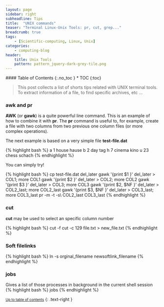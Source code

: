 ```yaml
---
layout: page
sidebar: right
subheadline: Tips
title:  "UNIX commands"
teaser: "Terminal Linux-Unix Tools: pr, cut, grep..."
breadcrumb: true
tags:
    - [Scientific-computing, Linux, Unix]
categories:
    - computing-blog
header:
    title: Unix Tools
    pattern: pattern_jquery-dark-grey-tile.png
---
```


<div class="panel radius" markdown="1">
#### Table of Contents
{:.no_toc }
*  TOC
{:toc}
</div>


> This post collects a list of shorts tips related with UNIX terminal tools. To extract information of a file, to find specific archives, etc ...

### awk and pr

**AWK** (or **gawk**) is a quite powerful line command. This is an example of how to combine it with **pr**. The **pr** command is useful to, for example, create a file with two columns from two previous one column files (or more complex operations).

The next example is based on a very simple file **test-file.dat**

{% highlight bash %}
a  1   house   hause
b  2     day   tag
h  7   cinema  kino
u  23  chess   schach
{% endhighlight %}

You can simply try!

{% highlight bash %}
cp test-file.dat del_later
gawk '{print $1 }' del_later > COL1; more COL1
gawk '{print $2 }' del_later > COL2; more COL2
gawk '{print $3 }' del_later > COL3; more COL3
gawk '{print $2, $NF }' del_later > COL2_last; more COL2_last
gawk '{print $3, $NF }' del_later > COL3_last; more COL3_last
pr -m -t -s\ COL2_last COL3_last
{% endhighlight %}

### cut

**cut** may be used to select an specific column number

{% highlight bash %}
cut -f 
cut -c 129 file.txt > new_file.txt
{% endhighlight %}

### Soft filelinks

{% highlight bash %}
ln -s orginal_filename  newsoftlink_filename
{% endhighlight %}

### jobs

Gives a list of those processes in background in the current shell session
{% highlight bash %}
jobs
{% endhighlight %}


<small markdown="1">[Up to table of contents](#toc)</small>
{: .text-right }



</div><!-- /.medium-8.columns -->
</div><!-- /.row -->


